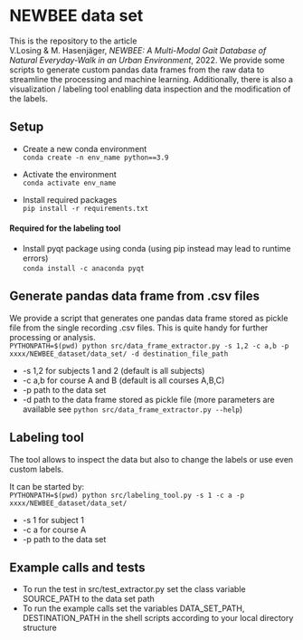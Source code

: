 # NEWBEE data set

This is the repository to the article<br/>
V.Losing & M. Hasenjäger, _NEWBEE: A Multi-Modal Gait Database of Natural Everyday-Walk in an Urban Environment_, 2022. We provide some scripts to generate custom pandas data frames from the raw data to streamline the processing and machine learning. Additionally, there is also a visualization / labeling tool enabling data inspection and the modification of the labels.


## Setup
- Create a new conda environment<br/>
`conda create -n env_name python==3.9`

- Activate the environment<br/>
`conda activate env_name`

- Install required packages<br/>
`pip install -r requirements.txt`

#### Required for the labeling tool
- Install pyqt package using conda (using pip instead may lead to runtime errors)<br/>
`conda install -c anaconda pyqt `

## Generate pandas data frame from .csv files
We provide a script that generates one pandas data frame stored as pickle file from the single recording .csv files. This is quite handy for further processing or analysis.<br/>
`PYTHONPATH=$(pwd) python src/data_frame_extractor.py -s 1,2 -c a,b -p xxxx/NEWBEE_dataset/data_set/ -d destination_file_path`
- -s 1,2 for subjects 1 and 2 (default is all subjects) 
- -c a,b for course A and B (default is all courses A,B,C)
- -p path to the data set
- -d path to the data frame stored as pickle file
(more parameters are available see `python src/data_frame_extractor.py --help`)

## Labeling tool
The tool allows to inspect the data but also to change the labels or use even custom labels.

It can be started by:<br/>
`PYTHONPATH=$(pwd) python src/labeling_tool.py -s 1 -c a -p xxxx/NEWBEE_dataset/data_set/`<br/>

- -s 1 for subject 1
- -c a for course A
- -p path to the data set


## Example calls and tests
- To run the test in src/test_extractor.py set the class variable SOURCE_PATH to the data set path
- To run the example calls set the variables DATA_SET_PATH, DESTINATION_PATH in the shell scripts according to your local directory structure
